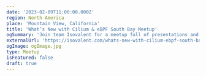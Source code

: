 ```yaml
---
date: '2023-02-09T11:00:00.000Z'
region: North America
place: 'Mountain View, California'
title: 'What’s New with Cilium & eBPF South Bay Meetup'
ogSummary: 'Join team Isovalent for a meetup full of presentations and demos around what’s new with Cilium & eBPF.'
externalUrl: 'https://isovalent.com/whats-new-with-cilium-ebpf-south-bay-meetup/'
ogImage: ogImage.jpg
type: Meetup
isFeatured: false
draft: true
---
```

